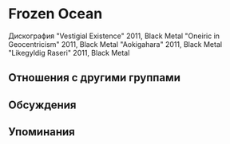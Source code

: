 # Frozen Ocean

Дискография
"Vestigial Existence" 2011, Black Metal
"Oneiric in Geocentricism" 2011, Black Metal
"Aokigahara" 2011, Black Metal
"Likegyldig Raseri" 2011, Black Metal

## Отношения с другими группами


## Обсуждения


## Упоминания

